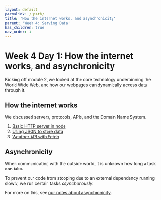 ```yaml
---
layout: default
permalink: /:path/
title: 'How the internet works, and asynchronicity'
parent: 'Week 4: Serving Data'
has_children: true
nav_order: 1
---
```


# Week 4 Day 1: How the internet works, and asynchronicity

Kicking off module 2, we looked at the core technology underpinning the World Wide Web, and how our webpages can dynamically access data through it.

## How the internet works

We discussed servers, protocols, APIs, and the Domain Name System.

1. [Basic HTTP server in node](./1-node-http-server/server.js)
2. [Using JSON to store data](./2-data/data.js)
3. [Weather API with Fetch](https://codepen.io/rjkerrison/pen/GRQxKyy)

## Asynchronicity

When communicating with the outside world, it is unknown how long a task can take.

To prevent our code from stopping due to an external dependency running slowly, we run certain tasks _asynchonously_.

For more on this, see [our notes about asynchronicity](./3-asynchronicity).
